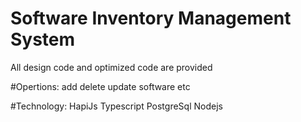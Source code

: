 # Software Inventory Management System

All design code and optimized code are provided

#Opertions: add delete update software etc

#Technology: HapiJs Typescript PostgreSql Nodejs

